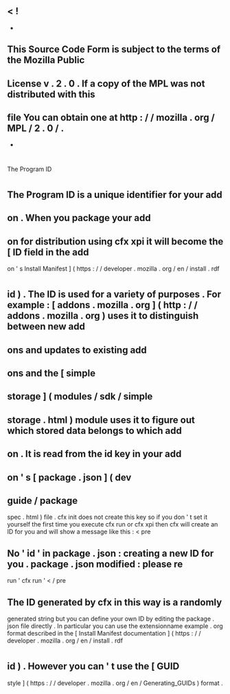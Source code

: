 <
!
-
-
This
Source
Code
Form
is
subject
to
the
terms
of
the
Mozilla
Public
-
License
v
.
2
.
0
.
If
a
copy
of
the
MPL
was
not
distributed
with
this
-
file
You
can
obtain
one
at
http
:
/
/
mozilla
.
org
/
MPL
/
2
.
0
/
.
-
-
>
#
The
Program
ID
#
The
Program
ID
is
a
unique
identifier
for
your
add
-
on
.
When
you
package
your
add
-
on
for
distribution
using
cfx
xpi
it
will
become
the
[
ID
field
in
the
add
-
on
'
s
Install
Manifest
]
(
https
:
/
/
developer
.
mozilla
.
org
/
en
/
install
.
rdf
#
id
)
.
The
ID
is
used
for
a
variety
of
purposes
.
For
example
:
[
addons
.
mozilla
.
org
]
(
http
:
/
/
addons
.
mozilla
.
org
)
uses
it
to
distinguish
between
new
add
-
ons
and
updates
to
existing
add
-
ons
and
the
[
simple
-
storage
]
(
modules
/
sdk
/
simple
-
storage
.
html
)
module
uses
it
to
figure
out
which
stored
data
belongs
to
which
add
-
on
.
It
is
read
from
the
id
key
in
your
add
-
on
'
s
[
package
.
json
]
(
dev
-
guide
/
package
-
spec
.
html
)
file
.
cfx
init
does
not
create
this
key
so
if
you
don
'
t
set
it
yourself
the
first
time
you
execute
cfx
run
or
cfx
xpi
then
cfx
will
create
an
ID
for
you
and
will
show
a
message
like
this
:
<
pre
>
No
'
id
'
in
package
.
json
:
creating
a
new
ID
for
you
.
package
.
json
modified
:
please
re
-
run
'
cfx
run
'
<
/
pre
>
The
ID
generated
by
cfx
in
this
way
is
a
randomly
-
generated
string
but
you
can
define
your
own
ID
by
editing
the
package
.
json
file
directly
.
In
particular
you
can
use
the
extensionname
example
.
org
format
described
in
the
[
Install
Manifest
documentation
]
(
https
:
/
/
developer
.
mozilla
.
org
/
en
/
install
.
rdf
#
id
)
.
However
you
can
'
t
use
the
[
GUID
-
style
]
(
https
:
/
/
developer
.
mozilla
.
org
/
en
/
Generating_GUIDs
)
format
.
